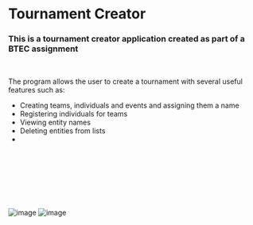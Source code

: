 <h1>Tournament Creator</h1>
<h3>
  This is a tournament creator application created as part of a BTEC assignment
</h3>
  <br>
<p>The program allows the user to create a tournament with several useful features such as:</p> 
  <ul>
    <li> Creating teams, individuals and events and assigning them a name</li>
    <li> Registering individuals for teams</li>
    <li> Viewing entity names </li>
    <li> Deleting entities from lists </li>
    <li></li>
  </ul>
  
<br>
<br>
<br>
<br>
<br>
<br>

![image](https://github.com/user-attachments/assets/3c5f3580-169f-4d4e-bc3f-e16018d4cdea)
![image](https://github.com/user-attachments/assets/83d658bb-8642-49cf-b79c-543d0fc5c1fc)
